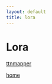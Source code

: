 ```yaml
---
layout: default
title: lora
---
```


# Lora

[ttnmapper](https://ttnmapper.org/special.php?node=rak-811-60c5a8fffe000010&date=2019-07-01&alldates=on&gateways=on)

[home](index)
